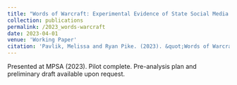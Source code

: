 ```yaml
---
title: "Words of Warcraft: Experimental Evidence of State Social Media Frames during the Russia-Ukraine Invasion."
collection: publications
permalink: /2023_words-warcraft
date: 2023-04-01
venue: 'Working Paper'
citation: 'Pavlik, Melissa and Ryan Pike. (2023). &quot;Words of Warcraft: Experimental Evidence of State Social Media Frames during the Russia-Ukraine Invasion&quot; <i>Working paper</i>.'
---
```

Presented at MPSA (2023). Pilot complete. Pre-analysis plan and preliminary draft available upon request.
